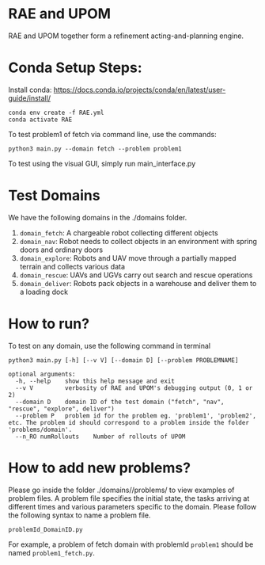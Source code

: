 # RAE and UPOM

RAE and UPOM together form a refinement acting-and-planning engine.

# Conda Setup Steps:

Install conda: https://docs.conda.io/projects/conda/en/latest/user-guide/install/

    conda env create -f RAE.yml
    conda activate RAE

To test problem1 of fetch via command line, use the commands:

    python3 main.py --domain fetch --problem problem1

To test using the visual GUI, simply run main_interface.py

# Test Domains

We have the following domains in the ./domains folder.

1. `domain_fetch`: A chargeable robot collecting different objects
2. `domain_nav`: Robot needs to collect objects in an environment with spring doors and ordinary doors
3. `domain_explore`: Robots and UAV move through a partially mapped terrain and collects various data
4. `domain_rescue`: UAVs and UGVs carry out search and rescue operations
5. `domain_deliver`: Robots pack objects in a warehouse and deliver them to a loading dock

# How to run?

To test on any domain, use the following command in terminal

    python3 main.py [-h] [--v V] [--domain D] [--problem PROBLEMNAME] 

    optional arguments:
      -h, --help  	show this help message and exit
      --v V      	verbosity of RAE and UPOM's debugging output (0, 1 or 2)
      --domain D    domain ID of the test domain ("fetch", "nav", "rescue", "explore", deliver") 
      --problem P   problem id for the problem eg. 'problem1', 'problem2', etc. The problem id should correspond to a problem inside the folder 'problems/domain'.
      --n_RO numRollouts 	Number of rollouts of UPOM


# How to add new problems? 

Please go inside the folder ./domains/<domainID>/problems/ to view examples of problem files. 
A problem file  specifies the initial state, the tasks arriving at different times and various parameters specific to the domain. Please follow the
following syntax to name a problem file.

`problemId_DomainID.py`

For example, a problem of fetch domain with problemId `problem1` should be named `problem1_fetch.py`.




